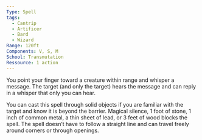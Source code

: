 ```yaml
---
Type: Spell
tags:
  - Cantrip
  - Artificer
  - Bard
  - Wizard
Range: 120ft
Components: V, S, M
School: Transmutation
Ressource: 1 action
---
```

You point your finger toward a creature within range and whisper a message. The target (and only the target) hears the message and can reply in a whisper that only you can hear.

You can cast this spell through solid objects if you are familiar with the target and know it is beyond the barrier. Magical silence, 1 foot of stone, 1 inch of common metal, a thin sheet of lead, or 3 feet of wood blocks the spell. The spell doesn’t have to follow a straight line and can travel freely around corners or through openings.